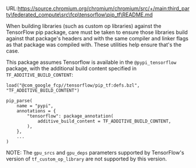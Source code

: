 URL:https://source.chromium.org/chromium/chromium/src/+/main:third_party\federated_compute\src\fcp\tensorflow\pip_tf\README.md

When building libraries (such as custom op libraries) against the TensorFlow pip
package, care must be taken to ensure those libraries build against that
package's headers and with the same compiler and linker flags as that package
was compiled with. These utilities help ensure that's the case.

This package assumes Tensorflow is available in the `@pypi_tensorflow` package,
with the additional build content specified in `TF_ADDITIVE_BUILD_CONTENT`:

```
load("@com_google_fcp//tensorflow/pip_tf:defs.bzl", "TF_ADDITIVE_BUILD_CONTENT")

pip_parse(
    name = "pypi",
    annotations = {
        "tensorflow": package_annotation(
            additive_build_content = TF_ADDITIVE_BUILD_CONTENT,
        ),
    },
    ...
)
```

NOTE: The `gpu_srcs` and `gpu_deps` parameters supported by TensorFlow's version
of `tf_custom_op_library` are not supported by this version.
